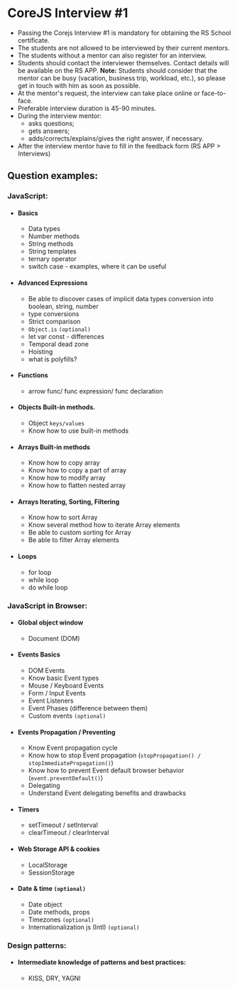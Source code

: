 # CoreJS Interview #1
- Passing the Corejs Interview #1 is mandatory for obtaining the RS School certificate.
- The students are not allowed to be interviewed by their current mentors.
- The students without a mentor can also register for an interview.
- Students should contact the interviewer themselves. Contact details will be available on the RS APP. **Note:** Students should consider that the mentor can be busy (vacation, business trip, workload, etc.), so please get in touch with him as soon as possible.
- At the mentor's request, the interview can take place online or face-to-face.
- Preferable interview duration is 45-90 minutes.
- During the interview mentor:
  - asks questions;
  - gets answers;
  - adds/corrects/explains/gives the right answer, if necessary.
- After the interview mentor have to fill in the feedback form (RS APP > Interviews)  

## Question examples:

### JavaScript:

- #### Basics

  - Data types
  - Number methods
  - String methods
  - String templates
  - ternary operator
  - switch case - examples, where it can be useful
  

- #### Advanced Expressions

  - Be able to discover cases of implicit data types conversion into boolean, string, number
  - type conversions
  - Strict comparison
  - `Object.is` `(optional)`
  - let var const - differences
  - Temporal dead zone
  - Hoisting
  - what is polyfills?

- #### Functions

  - arrow func/ func expression/ func declaration

- #### Objects Built-in methods.

  - Object `keys/values`
  - Know how to use built-in methods

- #### Arrays Built-in methods

  - Know how to copy array
  - Know how to copy a part of array
  - Know how to modify array
  - Know how to flatten nested array

- #### Arrays Iterating, Sorting, Filtering

  - Know how to sort Array
  - Know several method how to iterate Array elements
  - Be able to custom sorting for Array
  - Be able to filter Array elements

- #### Loops

  - for loop
  - while loop
  - do while loop

### JavaScript in Browser:

- #### Global object window

  - Document (DOM)

- #### Events Basics

  - DOM Events
  - Know basic Event types
  - Mouse / Keyboard Events
  - Form / Input Events
  - Event Listeners
  - Event Phases (difference between them)
  - Custom events `(optional)`

- #### Events Propagation / Preventing

  - Know Event propagation cycle
  - Know how to stop Event propagation (`stopPropagation() / stopImmediatePropagation()`)
  - Know how to prevent Event default browser behavior (`event.preventDefault()`)
  - Delegating
  - Understand Event delegating benefits and drawbacks

- #### Timers

  - setTimeout / setInterval
  - clearTimeout / clearInterval

- #### Web Storage API & cookies

  - LocalStorage
  - SessionStorage

- #### Date & time `(optional)`

  - Date object
  - Date methods, props
  - Timezones `(optional)`
  - Internationalization js (Intl) `(optional)`

### Design patterns:

- #### Intermediate knowledge of patterns and best practices:

  - KISS, DRY, YAGNI
